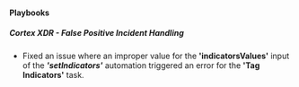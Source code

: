 
#### Playbooks

##### Cortex XDR - False Positive Incident Handling

- Fixed an issue where an improper value for the **'indicatorsValues'** input of the ***'setIndicators'*** automation triggered an error for the **'Tag Indicators'** task.